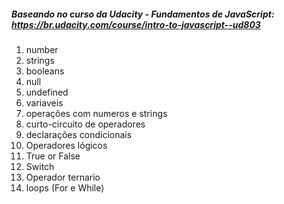 ##### Baseando no curso da Udacity - Fundamentos de JavaScript: https://br.udacity.com/course/intro-to-javascript--ud803

 1. number
 1. strings
 1. booleans
 1. null
 1. undefined
 1. variaveis
 1. operações com numeros e strings
 1. curto-circuito de operadores
 1. declarações condicionais
 1. Operadores lógicos
 1. True or False
 1. Switch
 1. Operador ternario 
 1. loops (For e While)